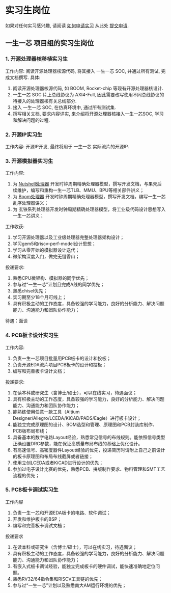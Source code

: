 # 实习生岗位

如果对任何实习感兴趣, 请阅读 [如何申请实习](./how-to-submit-application.md) 从此处 [提交申请](https://github.com/Zweisamkeiten/ysyx-internships/issues/new?assignees=&labels=request&template=internships.yaml).

## 一生一芯 项目组的实习生岗位

### 1. 开源处理器核移植实习生

工作内容: 阅读开源处理器核源代码, 将其接入 一生一芯 SOC, 并通过所有测试, 完成文档撰写. 具体:

1. 阅读开源处理器核源代码, 如 BOOM, Rocket-chip 等现有开源处理器核设计.
2. 一生一芯 SOC 片上总线协议为 AXI4-Full, 因此需要改写使用不同总线协议的待接入的处理器核有关总线部分.
3. 接入 一生一芯 SOC, 在仿真环境中, 通过所有测试集.
4. 撰写相关文档, 要求内容详实, 来介绍将开源处理器核接入一生一芯SOC, 学习和解决问题的过程.

### 2. 开源IP实习生

工作内容: 开源IP开发, 最终将用于 一生一芯 实际流片的开源IP.


### 3. 开源模拟器实习生

工作内容: 
1. 为 [Nutshell处理器](https://github.com/OSCPU/NutShell) 开发时钟周期精确处理器模型，撰写开发文档，与果壳后续维护，编写和重构一生一芯TLB、MMU、BPU等相关部件讲义；
2. 为 [Boom处理器](https://github.com/chipsalliance/rocket-chip) 开发时钟周期精确处理器模型，撰写开发文档，编写一生一芯乱序处理器讲义；
3. 为 玄铁系列处理器开发时钟周期精确处理器模型，将工业级代码设计思想写入一生一芯讲义；

工作收获:
1. 学习开源处理器以及工业级处理器完整处理器架构设计；
2. 学习gem5和riscv-perf-model设计思想；
3. 学习从零开始的模拟器设计迭代；
5. 微架构深度入门，做完无缝香山；

投递要求:
1. 熟悉CPU微架构、模拟器的同学优先；
2. 参与过“一生一芯”计划且完成A线的同学优先；
3. 熟悉chisel优先；
4. 实习期至少18个月可线上；
5. 具有积极主动的工作态度，具备较强的学习能力，良好的分析能力、解决问题能力、沟通能力和团队协作能力；

待遇：面谈

### 4. PCB板卡设计实习生 

工作内容:
1. 负责一生一芯项目批量用PCB板卡的设计和投板；
2. 负责开源EDA流片项目PCB板卡的设计和投板；
3. 编写和完善板卡设计文档；

投递要求:
1. 在读本科或研究生（含博士/硕士），可以在线实习，待遇面议；
2. 具有积极主动的工作态度，具备较强的学习能力，良好的分析能力、解决问题能力、沟通能力和团队协作能力；
3. 能熟练使用任意一款工具（Altium Designer/Allegro/LCEDA/KiCAD/PADS/Eagle）进行板卡设计；
4. 能独立完成原理图的设计、BOM选型和管理、原理图和PCB封装库制作、PCB板布局布线；
5. 具备基本的数字电路Layout经验，熟悉常见信号的布线规则。能依照信号类型正确设置DRC参数，能在保证高质量布局布线的基础上优化设计。
6. 有高速信号、高密度器件Layout经验的优先，投递简历时请附上自己之前设计的板卡原理图和布局布线截屏或者链接；
7. 使用立创LCEDA或者KiCAD进行设计的优先；
8. 参加过电子设计比赛的优先，熟悉PCB、拼版制作要求、物料管理和SMT工艺流程的优先；
 
### 5. PCB板卡调试实习生

工作内容
1. 负责一生一芯和开源EDA板卡的电路、软件调试；
2. 开发和维护板卡的BSP；
3. 编写和完善板卡调试文档；

投递要求
1. 在读本科或研究生（含博士/硕士），可以在线实习，待遇面议；
2. 具有积极主动的工作态度，具备较强的学习能力，良好的分析能力、解决问题能力、沟通能力和团队协作能力；
3. 有嵌入式板卡调试经验，能独立完成板卡的硬件调试，能快速准确地定位问题。
4. 熟悉RV32/64指令集和RISCV工具链的优先；
5. 参与过“一生一芯”计划以及熟悉南大AM运行环境的优先；